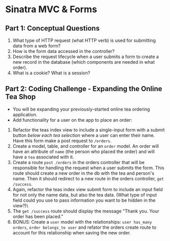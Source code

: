 # Sinatra MVC & Forms

## Part 1: Conceptual Questions
1. What type of HTTP request (what HTTP verb) is used for submitting data from a web form?
2. How is the form data accessed in the controller?
3. Describe the request lifecycle when a user submits a form to create a new record in the database (which components are needed in what order).
4. What is a cookie? What is a session?

## Part 2: Coding Challenge - Expanding the Online Tea Shop
* You will be expanding your previously-started online tea ordering application.
* Add functionality for a user on the app to place an order: 
1. Refactor the teas index view to include a single-input form with a submit button _below each tea selection_ where a user can enter their name. Have this form make a post request to `/orders`.
2. Create a model, table, and controller for an `order` model. An order will have an attribute of `name` (the person who placed the order) and will have a `tea` associated with it.
3. Create a route `post /orders` in the orders controller that will be responsible for handling the request when a user submits the form. This route should create a new order in the db with the tea and person's name. Then it should redirect to a new route in the orders controller, `get /success`.
4. Again, refactor the teas index view submit form to include an input field for not only the name data, but also the tea data. (What type of input field could you use to pass information you want to be hidden in the view?)\
5. The `get /success` route should display the message "Thank you. Your order has been placed."
6. BONUS: Create a `user` model with the relationships: `user has_many orders`, `order belongs_to user` and refator the orders create route to account for this relationship when saving the new order.
